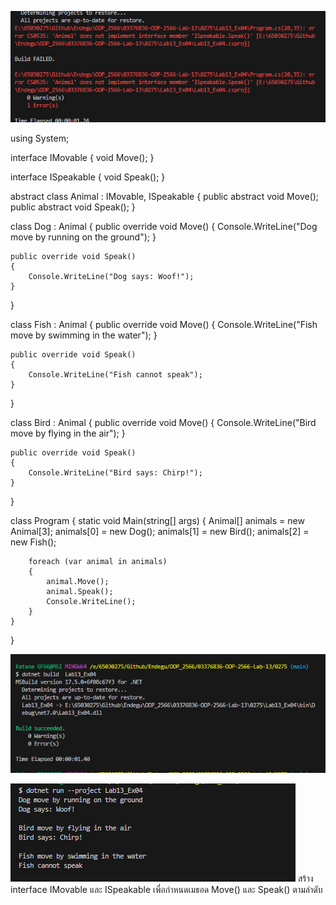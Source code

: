 ![alt text](image-7.png)



using System;

interface IMovable
{
    void Move();
}

interface ISpeakable
{
    void Speak();
}

abstract class Animal : IMovable, ISpeakable
{
    public abstract void Move();
    public abstract void Speak();
}

class Dog : Animal
{
    public override void Move()
    {
        Console.WriteLine("Dog move by running on the ground");
    }

    public override void Speak()
    {
        Console.WriteLine("Dog says: Woof!");
    }
}

class Fish : Animal
{
    public override void Move()
    {
        Console.WriteLine("Fish move by swimming in the water");
    }

    public override void Speak()
    {
        Console.WriteLine("Fish cannot speak");
    }
}

class Bird : Animal
{
    public override void Move()
    {
        Console.WriteLine("Bird move by flying in the air");
    }

    public override void Speak()
    {
        Console.WriteLine("Bird says: Chirp!");
    }
}

class Program
{
    static void Main(string[] args)
    {
        Animal[] animals = new Animal[3];
        animals[0] = new Dog();
        animals[1] = new Bird();
        animals[2] = new Fish();

        foreach (var animal in animals)
        {
            animal.Move();
            animal.Speak();
            Console.WriteLine();
        }
    }
}


![alt text](image-8.png)

![alt text](image-9.png)
สร้าง interface IMovable และ ISpeakable เพื่อกำหนดเมธอด Move() และ Speak() ตามลำดับ